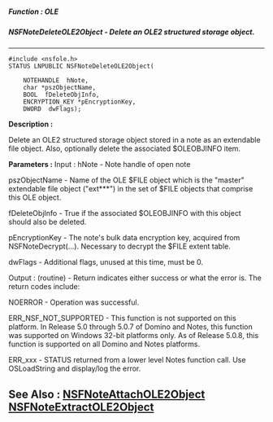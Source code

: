 ##### Function : OLE
##### NSFNoteDeleteOLE2Object - Delete an OLE2 structured storage object.
---
```
#include <nsfole.h>
STATUS LNPUBLIC NSFNoteDeleteOLE2Object(

	NOTEHANDLE  hNote,
	char *pszObjectName,
	BOOL  fDeleteObjInfo,
	ENCRYPTION_KEY *pEncryptionKey,
	DWORD  dwFlags);
```
**Description :**

Delete an OLE2 structured storage object stored in a note as an extendable file 
object.  Also, optionally delete the associated $OLEOBJINFO item.

**Parameters :**
Input :
hNote  -  Note handle of open note

pszObjectName  -  Name of the OLE $FILE object which is the "master" extendable file object ("ext***") in the set of $FILE objects that comprise this OLE object.

fDeleteObjInfo  -  True if the associated $OLEOBJINFO with this object should also be deleted.

pEncryptionKey  -  The note's bulk data encryption key, acquired from NSFNoteDecrypt(...). Necessary to decrypt the $FILE extent table.

dwFlags  -  Additional flags, unused at this time, must be 0.

Output :
(routine)  -  Return indicates either success or what the error is. The return codes include: 

NOERROR - Operation was successful.

ERR_NSF_NOT_SUPPORTED - This function is not supported on this platform.  In Release 5.0 through 5.0.7 of Domino and Notes, this function was supported on Windows 32-bit platforms only.  As of Release 5.0.8, this function is supported on all Domino and Notes platforms.

ERR_xxx - STATUS returned from a lower level Notes function call.  Use OSLoadString and display/log the error.



**See Also :**
[NSFNoteAttachOLE2Object](/domino-c-api-docs/reference/Func/NSFNoteAttachOLE2Object)
[NSFNoteExtractOLE2Object](/domino-c-api-docs/reference/Func/NSFNoteExtractOLE2Object)
---
